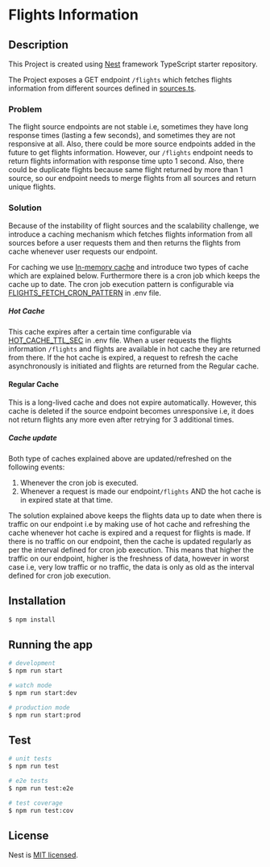 # Flights Information

## Description

This Project is created using [Nest](https://github.com/nestjs/nest) framework TypeScript starter repository.

The Project exposes a GET endpoint `/flights` which fetches flights information from different sources defined in
[sources.ts](https://github.com/sarmadparvez/nestJS-flights-service/blob/main/src/flights/sources.ts).

### Problem
The flight source endpoints are not stable i.e, sometimes they have long response times (lasting a few seconds), and
sometimes they are not responsive at all. Also, there could be more source endpoints added in the future to get flights
information.  However, our `/flights` endpoint needs to return flights information with 
response time upto 1 second. Also, there could be duplicate flights because same flight returned by more than 1 source, so
our endpoint needs to merge flights from all sources and return unique flights.

### Solution
Because of the instability of flight sources and the scalability challenge, we introduce a caching mechanism which fetches
flights information from all sources before a user requests them and then returns the flights from cache whenever user requests our endpoint.

For caching we use [In-memory cache](https://docs.nestjs.com/techniques/caching) and introduce two types of cache which
are explained below. Furthermore there is a cron job which keeps the cache up to date. The cron job execution pattern is configurable via [FLIGHTS_FETCH_CRON_PATTERN](https://github.com/sarmadparvez/nestJS-flights-service/blob/ec854f10f7c8f7d25c568ca3259b1d75b3c2d3e1/.env) in .env file.

##### Hot Cache
This cache expires after a certain time configurable via [HOT_CACHE_TTL_SEC](https://github.com/sarmadparvez/nestJS-flights-service/blob/ec854f10f7c8f7d25c568ca3259b1d75b3c2d3e1/.env) in .env file.
When a user requests the flights information `/flights` and flights are available in hot cache they are returned from there. If the hot cache is expired, a request to refresh
the cache asynchronously is initiated and flights are returned from the Regular cache.

#### Regular Cache
This is a long-lived cache and does not expire automatically. However, this cache is deleted if the source endpoint becomes unresponsive i.e, it does not return flights any more even
after retrying for 3 additional times.

##### Cache update

Both type of caches explained above are updated/refreshed on the following events:
1. Whenever the cron job is executed.
2. Whenever a request is made our endpoint`/flights` AND the hot cache is in expired state at that time.

The solution explained above keeps the flights data up to date when there is traffic on our endpoint i.e by making
use of hot cache and refreshing the cache whenever hot cache is expired and a request for flights is made. If there is no traffic on our endpoint, then
the cache is updated regularly as per the interval defined for cron job execution. This means that higher the traffic
on our endpoint, higher is the freshness of data, however in worst case i.e, very low traffic or no traffic, the 
data is only as old as the interval defined for cron job execution.

## Installation

```bash
$ npm install
```

## Running the app

```bash
# development
$ npm run start

# watch mode
$ npm run start:dev

# production mode
$ npm run start:prod
```

## Test

```bash
# unit tests
$ npm run test

# e2e tests
$ npm run test:e2e

# test coverage
$ npm run test:cov
```

## License

Nest is [MIT licensed](LICENSE).

